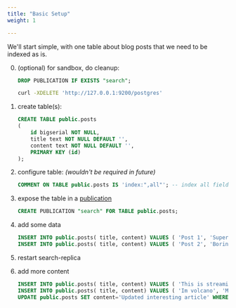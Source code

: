 ```yaml
---
title: "Basic Setup"
weight: 1

---
```


We'll start simple, with one table about blog posts that we need to be indexed as is.

0. (optional) for sandbox, do cleanup:
    ```sql
    DROP PUBLICATION IF EXISTS "search";
    ```
    ```bash
    curl -XDELETE 'http://127.0.0.1:9200/postgres'
    ```

1. create table(s):
    ```sql
    CREATE TABLE public.posts
    (
        id bigserial NOT NULL,
        title text NOT NULL DEFAULT '',
        content text NOT NULL DEFAULT '',
        PRIMARY KEY (id)
    );
    ```
2. configure table: _(wouldn't be required in future)_
    ```sql
    COMMENT ON TABLE public.posts IS 'index:",all"'; -- index all fields by default
    ```

4. expose the table in a [publication](https://www.postgresql.org/docs/14/sql-createpublication.html)
    ```sql
    CREATE PUBLICATION "search" FOR TABLE public.posts;
    ```
5. add some data
    ```sql
    INSERT INTO public.posts( title, content) VALUES ( 'Post 1', 'Super content here');
    INSERT INTO public.posts( title, content) VALUES ( 'Post 2', 'Boring news article');
    ```

6. restart search-replica


7. add more content
    ```sql
    INSERT INTO public.posts( title, content) VALUES ( 'This is streaming replication', 'how long did it take to arrive in Elastic');
    INSERT INTO public.posts( title, content) VALUES ( 'Im volcano', 'My name is Eyjafjallajökull');
    UPDATE public.posts SET content='Updated interesting article' WHERE title='Post 2';
    ```
